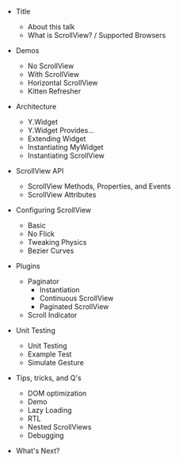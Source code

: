 * Title
	* About this talk
	* What is ScrollView? / Supported Browsers

* Demos
	* No ScrollView
	* With ScrollView
	* Horizontal ScrollView
	* Kitten Refresher

* Architecture
	* Y.Widget
	* Y.Widget Provides...
	* Extending Widget
	* Instantiating MyWidget
	* Instantiating ScrollView

* ScrollView API
	* ScrollView Methods, Properties, and Events
	* ScrollView Attributes

* Configuring ScrollView
	* Basic
	* No Flick
	* Tweaking Physics
	* Bezier Curves

* Plugins
	* Paginator
		* Instantiation
		* Continuous ScrollView
		* Paginated ScrollView
	* Scroll Indicator

* Unit Testing
	* Unit Testing
	* Example Test
	* Simulate Gesture

* Tips, tricks, and Q's
	* DOM optimization
	* Demo
	* Lazy Loading
	* RTL
	* Nested ScrollViews
	* Debugging

* What's Next?